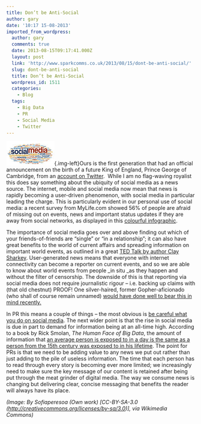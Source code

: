 ```yaml
---
title: Don’t be Anti-Social
author: gary
date: '10:17 15-08-2013'
imported_from_wordpress:
  author: gary
  comments: true
  date: 2013-08-15T09:17:41.000Z
  layout: post
  link: 'http://www.sparkcomms.co.uk/2013/08/15/dont-be-anti-social/'
  slug: dont-be-anti-social
  title: Don’t be Anti-Social
  wordpress_id: 1511
  categories:
    - Blog
  tags:
    - Big Data
    - PR
    - Social Media
    - Twitter
---
```


![128px-Social-media-for-public-relations1](128px-Social-media-for-public-relations1.jpg){.img-left}Ours is the first generation that had an official announcement on the birth of a future King of England, Prince George of Cambridge, from an [account on Twitter](https://twitter.com/ClarenceHouse).  While I am no flag-waving royalist this does say something about the ubiquity of social media as a news source. The internet, mobile and social media now mean that news is rapidly becoming a user-driven phenomenon, with social media in particular leading the charge. This is particularly evident in our personal use of social media: a recent survey from MyLife.com showed 56% of people are afraid of missing out on events, news and important status updates if they are away from social networks, as displayed in this [colourful infographic](http://mashable.com/2013/07/09/fear-of-missing-out/?utm_campaign=Feed%3A+Mashable%2FSocialMedia+%28Mashable+%C2%BB+Social+Media%29&utm_cid=Mash-Product-RSS-Pheedo-SocialMedia-Partial&utm_medium=feed&utm_source=feedburner).

The importance of social media goes over and above finding out which of your friends-of-friends are “single” or “in a relationship”; it can also have great benefits to the world of current affairs and spreading information on important world events, as outlined in a great [TED Talk by author Clay Sharkey](http://www.ted.com/talks/view/lang/en/id/575). User-generated news means that everyone with internet connectivity can become a reporter on current events, and so we are able to know about world events from people _in situ _as they happen and without the filter of censorship. The downside of this is that reporting via social media does not require journalistic rigour – i.e. backing up claims with (that old chestnut) PROOF! One silver-haired, former Gopher-aficionado (who shall of course remain unnamed) [would have done well to bear this in mind recently.](http://www.independent.co.uk/news/media/tv-radio/itv-pays-out-125000-to-lord-mcalpine-over-this-morning-paedophile-list-fiasco-8343778.html)

In PR this means a couple of things – the most obvious is [be careful what you do on social media](http://mashable.com/2012/11/25/social-media-business-disasters-2012/). The next wider point is that the rise in social media is due in part to demand for information being at an all-time high. According to a book by Rick Smolan, _The Human Face of Big Data_, the amount of information that [an average person is exposed to in a day is the same as a person from the 15th century was exposed to in his lifetime](http://www.fastcocreate.com/1681986/earth-s-nervous-system-looking-at-humanity-through-big-data#1). The point for PRs is that we need to be adding value to any news we put out rather than just adding to the pile of useless information. The time that each person has to read through every story is becoming ever more limited; we increasingly need to make sure the key message of our content is retained after being put through the meat grinder of digital media. The way we consume news is changing but delivering clear, concise messaging that benefits the reader will always have its place.

_(Image: By Sofiaperesoa (Own work) [CC-BY-SA-3.0 (http://creativecommons.org/licenses/by-sa/3.0)], via Wikimedia Commons)_
